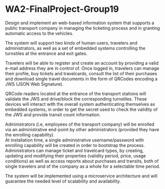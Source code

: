# WA2-FinalProject-Group19

Design and implement an web-based information system that supports a public transport company in managing the ticketing process and in granting automatic access to the vehicles.

The system will support two kinds of human users, travelers and administrators, as well as a set of embedded systems controlling the turnstiles at the entrance and exit gates.

Travelers will be able to register and create an account by providing a valid e-mail address they are in control of. Once logged in, travelers can manage their profile, buy tickets and travelcards, consult the list of their purchases and download single travel documents in the form of QRCodes encoding a JWS (JSON Web Signature).

QRCode readers located at the entrance of the transport stations will validate the JWS and drive/block the corresponding turnstiles. These devices will interact with the overall system authenticating themselves as embedded systems, in order to get the secret used to check the validity of the JWS and provide transit count information.

Administrators (i.e, employees of the transport company) will be enrolled via an administrative end-point by other administrators (provided they have the enrolling capability).  
At installation time, a single administrative username/password with enrolling capability will be created in order to bootstrap the process.  
Administrators can manage ticket and travelcard types, by creating, updating and modifying their properties (validity period, price, usage conditions) as well as access reports about purchases and transits, both of single travelers and of the company as a whole for a selectable time period.

The system will be implemented using a microservice architecture and will guarantee the needed level of scalability and availability.
